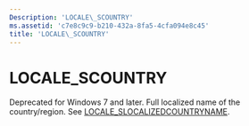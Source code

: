 ```yaml
---
Description: 'LOCALE\_SCOUNTRY'
ms.assetid: 'c7e8c9c9-b210-432a-8fa5-4cfa094e8c45'
title: 'LOCALE\_SCOUNTRY'
---
```


# LOCALE\_SCOUNTRY

Deprecated for Windows 7 and later. Full localized name of the country/region. See [LOCALE\_SLOCALIZEDCOUNTRYNAME](locale-slocalized-constants.md).

 

 



